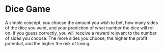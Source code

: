 # Dice Game

A simple concept, you choose the amount you wish to bet, how many sides of the dice you want, and your prediction of what number the dice will roll on. If you guess correctly, you will receive a reward relevant to the number of sides you choose. The more sides you choose, the higher the profit potential, and the higher the risk of losing.
